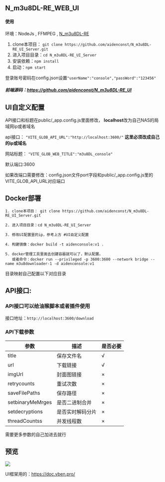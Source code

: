 ## N_m3u8DL-RE_WEB_UI
#### 使用
环境：NodeJs , FFMPEG , <a href="https://github.com/nilaoda/N_m3u8DL-RE">N_m3u8DL-RE</a>

1. clone本项目： `git clone https://github.com/aidenconst/N_m3u8DL-RE_UI_Server.git`
2. 进入项目目录：`cd N_m3u8DL-RE_UI_Server`
3. 安装依赖：`npm install`
4. 启动：`npm start`

登录账号密码在config.json设置`"userName":"console","passWord":"123456"`
##### 前端源码：https://github.com/aidenconst/N_m3u8DL-RE_UI
## UI自定义配置
API接口和标题在public/_app.config.js里面修改，
**localhost**改为自己NAS的局域网ip或者域名

api接口： `"VITE_GLOB_API_URL":"http://localhost:3600/"` **这里必须改成自己的ip或域名**


网站标题： `"VITE_GLOB_WEB_TITLE":"m3u8DL_console"`

默认端口:3600

如果改端口需要修改：config.json文件port字段和public/_app.config.js里的VITE_GLOB_API_URL对应端口


## Docker部署
    1. clone本项目： git clone https://github.com/aidenconst/N_m3u8DL-RE_UI_Server.git

    2. 进入项目目录：cd N_m3u8DL-RE_UI_Server

    3. 修改UI配置里的ip，参考上方 #UI自定义配置

    4. 构建镜像：docker build -t aidenconsole:v1 .

    5. docker管理工具里面去创建容器就可以了，默认配置。
       或者命令：docker run --privileged -p 3600:3600 --network bridge --name m3u8downloader-1 -d aidenconsole:v1

目录映射自己配置以下对应目录
## API接口:

### API接口可以给油猴脚本或者插件使用
接口地址：`http://localhost:3600/download`
### API下载参数
参数  | 描述  | 是否必要
 ---- | ----- | ------  
title  | 保存文件名 | √
url  | 下载链接 | √
imgUrl  | 封面图链接 | ×
retrycounts  | 重试次数 | ×
saveFilePaths  | 保存路径 | ×
setbinaryMeMrges  | 是否二进制合并 | ×
setdecryptions  | 是否实时解码分片 | ×
threadCountss  | 并发线程数 | ×


需要更多参数的自己加进去就行
## 预览
<img src="https://github.com/aidenconst/N_m3u8DL-RE_WEB_UI/blob/d67176fb2682ad3c1b1a7d9f82a65b2f3e8946aa/1.PNG">

UI框架用的：https://doc.vben.pro/

